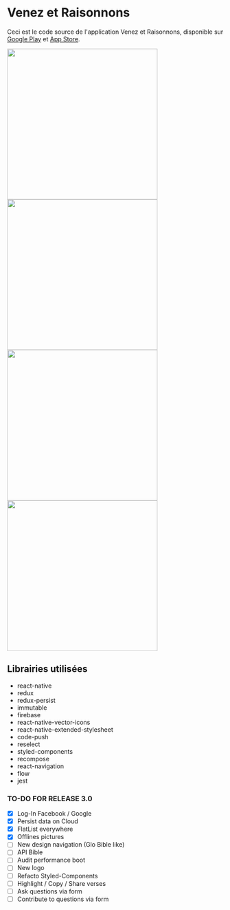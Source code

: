 # Venez et Raisonnons

Ceci est le code source de l'application Venez et Raisonnons, disponible sur [Google Play](https://play.google.com/store/apps/details?id=com.pleadapp) et [App Store](https://itunes.apple.com/fr/app/venez-et-raisonnons/id1206099949?mt=8).

<img src="https://lh3.googleusercontent.com/wtMIV2jY7KBs-yGCea1h5K6Y_tvX9nzKvKLSCL3Eb3CTix17GJl137yyu0mbGD3xgWs=h900-rw" height="350"> <img src="https://lh3.googleusercontent.com/Wqeo8d3Or3ZGc3Zgq6gek2-3ulxvK41TJ0rrOYheV86DpR6ycVw_h4lWXSOdjvW5m3k=h900-rw" height="350"> <img src="https://lh3.googleusercontent.com/W9MV5Hm6HwznayTXwAoKdDq7ap5eBpkL4rMSzv_kFLCt56BQqsADKk-QfHnsBZo7wcQ=h900-rw" height="350"> <img src="https://lh3.googleusercontent.com/Td0hYi7EZetYBujzrjgdmhulEth1s_tOaDY21oMHjNCNdCbuVc7bFtWGJcCVN-jFSIzA=h900-rw" height="350">

## Librairies utilisées
- react-native
- redux
- redux-persist
- immutable
- firebase
- react-native-vector-icons
- react-native-extended-stylesheet
- code-push
- reselect
- styled-components
- recompose
- react-navigation
- flow
- jest

### TO-DO FOR RELEASE 3.0

- [x] Log-In Facebook / Google
- [x] Persist data on Cloud
- [x] FlatList everywhere
- [x] Offlines pictures
- [ ] New design navigation (Glo Bible like)
- [ ] API Bible
- [ ] Audit performance boot
- [ ] New logo
- [ ] Refacto Styled-Components
- [ ] Highlight / Copy / Share verses
- [ ] Ask questions via form
- [ ] Contribute to questions via form